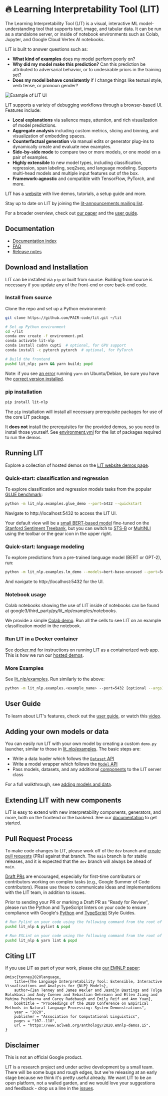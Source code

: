 # 🔥 Learning Interpretability Tool (LIT)

<!--* freshness: { owner: 'lit-dev' reviewed: '2022-07-08' } *-->

The Learning Interpretability Tool (LIT) is a visual, interactive ML
model-understanding tool that supports text, image, and tabular data. It can be
run as a standalone server, or inside of notebook environments such as Colab,
Jupyter, and Google Cloud Vertex AI notebooks.

LIT is built to answer questions such as:

*   **What kind of examples** does my model perform poorly on?
*   **Why did my model make this prediction?** Can this prediction be attributed
    to adversarial behavior, or to undesirable priors in the training set?
*   **Does my model behave consistently** if I change things like textual style,
    verb tense, or pronoun gender?

![Example of LIT UI](documentation/images/figure-1.png)

LIT supports a variety of debugging workflows through a browser-based UI.
Features include:

*   **Local explanations** via salience maps, attention, and rich visualization
    of model predictions.
*   **Aggregate analysis** including custom metrics, slicing and binning, and
    visualization of embedding spaces.
*   **Counterfactual generation** via manual edits or generator plug-ins to
    dynamically create and evaluate new examples.
*   **Side-by-side mode** to compare two or more models, or one model on a pair
    of examples.
*   **Highly extensible** to new model types, including classification,
    regression, span labeling, seq2seq, and language modeling. Supports
    multi-head models and multiple input features out of the box.
*   **Framework-agnostic** and compatible with TensorFlow, PyTorch, and more.

LIT has a [website](https://pair-code.github.io/lit) with live demos, tutorials,
a setup guide and more.

Stay up to date on LIT by joining the
[lit-announcements mailing list](https://groups.google.com/g/lit-annoucements).

For a broader overview, check out [our paper](https://arxiv.org/abs/2008.05122) and the
[user guide](https://github.com/PAIR-code/lit/wiki/ui_guide.md).

## Documentation

*   [Documentation index](https://github.com/PAIR-code/lit/wiki)
*   [FAQ](https://github.com/PAIR-code/lit/wiki/faq.md)
*   [Release notes](./RELEASE.md)

## Download and Installation

LIT can be installed via `pip` or built from source. Building from source is
necessary if you update any of the front-end or core back-end code.

### Install from source

Clone the repo and set up a Python environment:

```sh
git clone https://github.com/PAIR-code/lit.git ~/lit

# Set up Python environment
cd ~/lit
conda env create -f environment.yml
conda activate lit-nlp
conda install cudnn cupti  # optional, for GPU support
conda install -c pytorch pytorch  # optional, for PyTorch

# Build the frontend
pushd lit_nlp; yarn && yarn build; popd
```

Note: if you see [an error](https://github.com/yarnpkg/yarn/issues/2821)
running `yarn` on Ubuntu/Debian, be sure you have the
[correct version installed](https://yarnpkg.com/en/docs/install#linux-tab).

### pip installation

```sh
pip install lit-nlp
```

The `pip` installation will install all necessary prerequisite packages for use
of the core LIT package.

It **does not** install the prerequisites for the provided demos, so you need to
install those yourself. See [environment.yml](./environment.yml) for the list of
packages required to run the demos.

## Running LIT

Explore a collection of hosted demos on the
[LIT website demos page](https://pair-code.github.io/lit/demos).

### Quick-start: classification and regression

To explore classification and regression models tasks from the popular
[GLUE benchmark](https://gluebenchmark.com/):

```sh
python -m lit_nlp.examples.glue_demo --port=5432 --quickstart
```

Navigate to http://localhost:5432 to access the LIT UI.

Your default view will be a
[small BERT-based model](https://arxiv.org/abs/1908.08962) fine-tuned on the
[Stanford Sentiment Treebank](https://nlp.stanford.edu/sentiment/treebank.html),
but you can switch to
[STS-B](http://ixa2.si.ehu.es/stswiki/index.php/STSbenchmark) or
[MultiNLI](https://cims.nyu.edu/~sbowman/multinli/) using the toolbar or the
gear icon in the upper right.

### Quick-start: language modeling

To explore predictions from a pre-trained language model (BERT or GPT-2), run:

```sh
python -m lit_nlp.examples.lm_demo --models=bert-base-uncased --port=5432
```

And navigate to http://localhost:5432 for the UI.

### Notebook usage

Colab notebooks showing the use of LIT inside of notebooks can be found at
google3/third_party/py/lit_nlp/examples/notebooks.

We provide a simple
[Colab demo](https://colab.research.google.com/github/PAIR-code/lit/blob/main/lit_nlp/examples/notebooks/LIT_sentiment_classifier.ipynb).
Run all the cells to see LIT on an example classification model in the notebook.

### Run LIT in a Docker container

See [docker.md](https://github.com/PAIR-code/lit/wiki/docker.md) for instructions on running LIT as a
containerized web app. This is how we run our
[hosted demos](https://pair-code.github.io/lit/demos/).

### More Examples

See [lit_nlp/examples](./lit_nlp/examples). Run similarly to the above:

```sh
python -m lit_nlp.examples.<example_name> --port=5432 [optional --args]
```

## User Guide

To learn about LIT's features, check out the [user guide](https://github.com/PAIR-code/lit/wiki/ui_guide.md), or
watch this [video](https://www.youtube.com/watch?v=CuRI_VK83dU).

## Adding your own models or data

You can easily run LIT with your own model by creating a custom `demo.py`
launcher, similar to those in [lit_nlp/examples](./lit_nlp/examples). The
basic steps are:

*   Write a data loader which follows the [`Dataset` API](https://github.com/PAIR-code/lit/wiki/api.md#datasets)
*   Write a model wrapper which follows the [`Model` API](https://github.com/PAIR-code/lit/wiki/api.md#models)
*   Pass models, datasets, and any additional
    [components](https://github.com/PAIR-code/lit/wiki/api.md#interpretation-components) to the LIT server class

For a full walkthrough, see
[adding models and data](https://github.com/PAIR-code/lit/wiki/api.md#adding-models-and-data).

## Extending LIT with new components

LIT is easy to extend with new interpretability components, generators, and
more, both on the frontend or the backend. See our [documentation](https://github.com/PAIR-code/lit/wiki) to get
started.

## Pull Request Process

To make code changes to LIT, please work off of the `dev` branch and
[create pull requests](https://docs.github.com/en/pull-requests/collaborating-with-pull-requests/proposing-changes-to-your-work-with-pull-requests/creating-a-pull-request)
(PRs) against that branch. The `main` branch is for stable releases, and it is
expected that the `dev` branch will always be ahead of `main`.

[Draft PRs](https://github.blog/2019-02-14-introducing-draft-pull-requests/) are
encouraged, especially for first-time contributors or contributors working on
complex tasks (e.g., Google Summer of Code contributors). Please use these to
communicate ideas and implementations with the LIT team, in addition to issues.

Prior to sending your PR or marking a Draft PR as "Ready for Review", please run
the Python and TypeScript linters on your code to ensure compliance with
Google's [Python](https://google.github.io/styleguide/pyguide.html) and
[TypeScript](https://google.github.io/styleguide/tsguide.html) Style Guides.

```sh
# Run Pylint on your code using the following command from the root of this repo
pushd lit_nlp & pylint & popd

# Run ESLint on your code using the following command from the root of this repo
pushd lit_nlp & yarn lint & popd
```

## Citing LIT

If you use LIT as part of your work, please cite
[our EMNLP paper](https://arxiv.org/abs/2008.05122):

```
@misc{tenney2020language,
    title={The Language Interpretability Tool: Extensible, Interactive Visualizations and Analysis for {NLP} Models},
    author={Ian Tenney and James Wexler and Jasmijn Bastings and Tolga Bolukbasi and Andy Coenen and Sebastian Gehrmann and Ellen Jiang and Mahima Pushkarna and Carey Radebaugh and Emily Reif and Ann Yuan},
    booktitle = "Proceedings of the 2020 Conference on Empirical Methods in Natural Language Processing: System Demonstrations",
    year = "2020",
    publisher = "Association for Computational Linguistics",
    pages = "107--118",
    url = "https://www.aclweb.org/anthology/2020.emnlp-demos.15",
}
```

## Disclaimer

This is not an official Google product.

LIT is a research project and under active development by a small team. There
will be some bugs and rough edges, but we're releasing at an early stage because
we think it's pretty useful already. We want LIT to be an open platform, not a
walled garden, and we would love your suggestions and feedback - drop us a line
in the [issues](https://github.com/pair-code/lit/issues).
